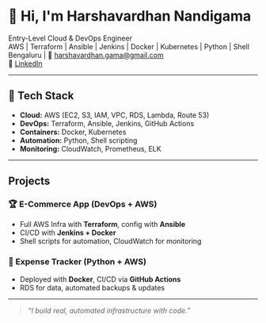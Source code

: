 # 👋 Hi, I'm Harshavardhan Nandigama

 Entry-Level Cloud & DevOps Engineer  
 AWS | Terraform | Ansible | Jenkins | Docker | Kubernetes | Python | Shell 
 Bengaluru | 📧 harshavardhan.gama@gmail.com  
🔗 [LinkedIn](https://www.linkedin.com/in/harshavardhan-nandigama/)

---

## 🧰 Tech Stack

- **Cloud:** AWS (EC2, S3, IAM, VPC, RDS, Lambda, Route 53)
- **DevOps:** Terraform, Ansible, Jenkins, GitHub Actions
- **Containers:** Docker, Kubernetes
- **Automation:** Python, Shell scripting
- **Monitoring:** CloudWatch, Prometheus, ELK

---

##  Projects

### 🏆 E-Commerce App (DevOps + AWS)
- Full AWS Infra with **Terraform**, config with **Ansible**
- CI/CD with **Jenkins + Docker**
- Shell scripts for automation, CloudWatch for monitoring

### 💸 Expense Tracker (Python + AWS)
- Deployed with **Docker**, CI/CD via **GitHub Actions**
- RDS for data, automated backups & updates

---

> *“I build real, automated infrastructure with code.”*
